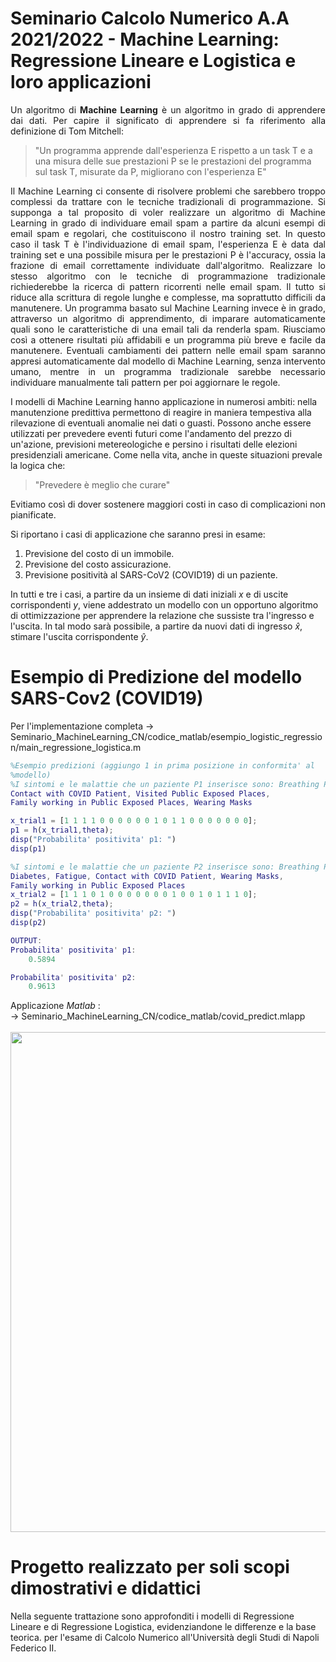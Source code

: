 # Seminario Calcolo Numerico A.A 2021/2022 - Machine Learning: Regressione Lineare e Logistica e loro applicazioni

<p align='justify'> Un algoritmo di <b>Machine Learning</b> è un algoritmo in grado di apprendere dai dati. Per capire il significato di apprendere si fa riferimento alla definizione di Tom Mitchell: </p>

> "Un programma apprende dall'esperienza E rispetto a un task T e a una misura delle sue prestazioni P se le prestazioni del programma sul task T, misurate da P, migliorano con l'esperienza E"

<p align='justify'> Il Machine Learning ci consente di risolvere problemi che sarebbero troppo complessi da trattare con le tecniche tradizionali di programmazione. Si supponga a tal proposito di voler realizzare un algoritmo di Machine Learning in grado di individuare email spam a partire da alcuni esempi di email spam e regolari, che costituiscono il nostro training set. In questo caso il task T è l'individuazione di email spam, l'esperienza E è data dal training set e una possibile misura per le prestazioni P è l'accuracy, ossia la frazione di email  correttamente individuate dall'algoritmo.
Realizzare lo stesso algoritmo con le tecniche di programmazione tradizionale richiederebbe la ricerca di pattern ricorrenti nelle email spam. Il tutto si riduce alla scrittura di regole lunghe e complesse, ma soprattutto difficili da manutenere. Un programma basato sul Machine Learning invece è in grado, attraverso un algoritmo di apprendimento, di imparare automaticamente quali sono le caratteristiche di una email tali da renderla spam. Riusciamo così a ottenere risultati più affidabili e un programma più breve e facile da manutenere. Eventuali cambiamenti dei pattern nelle email spam saranno appresi automaticamente dal modello di Machine Learning, senza intervento umano, mentre in un programma tradizionale sarebbe necessario individuare manualmente tali pattern per poi aggiornare le regole.

I modelli di Machine Learning hanno applicazione in numerosi ambiti: nella manutenzione predittiva permettono di reagire in maniera tempestiva alla rilevazione di eventuali anomalie nei dati o guasti. Possono anche essere utilizzati per prevedere eventi futuri come l'andamento del prezzo di un'azione, previsioni metereologiche e persino i risultati delle elezioni presidenziali americane. 
Come nella vita, anche in queste situazioni prevale la logica che: </p>

> "Prevedere è meglio che curare"

<p align='justify'> Evitiamo così di dover sostenere maggiori costi in caso di complicazioni non pianificate.

Si riportano i casi di applicazione che saranno presi in esame:

1. Previsione del costo di un immobile.
2. Previsione del costo assicurazione.
3. Previsione positività al SARS-CoV2 (COVID19) di un paziente.

In tutti e tre i casi, a partire da un insieme di dati iniziali $x$ e di uscite corrispondenti $y$, viene addestrato un modello con un opportuno algoritmo di ottimizzazione per apprendere la relazione che sussiste tra l'ingresso e l'uscita. In tal modo sarà possibile, a partire da nuovi dati di ingresso $\hat{x}$, stimare l'uscita corrispondente $\hat{y}$.
 </p>

# Esempio di Predizione del modello SARS-Cov2 (COVID19)
Per l'implementazione completa -> Seminario_MachineLearning_CN/codice_matlab/esempio_logistic_regression/main_regressione_logistica.m
```MATLAB
%Esempio predizioni (aggiungo 1 in prima posizione in conformita' al
%modello)
%I sintomi e le malattie che un paziente P1 inserisce sono: Breathing Problem, Fever, Sore Throat, Fatigue, 
Contact with COVID Patient, Visited Public Exposed Places,
Family working in Public Exposed Places, Wearing Masks

x_trial1 = [1 1 1 1 0 0 0 0 0 0 1 0 1 1 0 0 0 0 0 0 0];
p1 = h(x_trial1,theta);
disp("Probabilita' positivita' p1: ")
disp(p1)

%I sintomi e le malattie che un paziente P2 inserisce sono: Breathing Problem, Fever, Sore Throat, 
Diabetes, Fatigue, Contact with COVID Patient, Wearing Masks, 
Family working in Public Exposed Places
x_trial2 = [1 1 1 0 1 0 0 0 0 0 0 0 1 0 0 1 0 1 1 1 0];
p2 = h(x_trial2,theta);
disp("Probabilita' positivita' p2: ")
disp(p2)
```

```MATLAB
OUTPUT:
Probabilita' positivita' p1: 
    0.5894

Probabilita' positivita' p2: 
    0.9613
```

Applicazione *Matlab* : <br>
-> Seminario_MachineLearning_CN/codice_matlab/covid_predict.mlapp
<br>
<br>
<img src="https://github.com/giuseppericcio/Seminario_MachineLearning_CN/blob/main/Figure%20Elaborato/MatlabApp.png" width="800" height="auto">


# Progetto realizzato per soli scopi dimostrativi e didattici
Nella seguente trattazione sono approfonditi i modelli di Regressione Lineare e di Regressione Logistica, evidenziandone le differenze e la base teorica. per l'esame di Calcolo Numerico all'Università degli Studi di Napoli Federico II.
